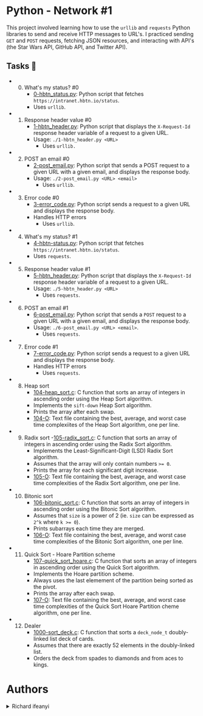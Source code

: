 
# Python - Network #1

This project involved learning how to use the `urllib` and `requests` Python libraries to send and receive HTTP messages to URL's. I practiced sending `GET` and `POST` requests, fetching JSON resources, and interacting with API's (the Star Wars API, GitHub API, and Twitter API).

## Tasks 📃
- 0. What's my status? #0
     - [0-hbtn_status.py](https://github.com/richard-1257/alx-higher_level_programming/blob/master/0x11-python-network_1/0-hbtn_status.py):  Python script that fetches `https://intranet.hbtn.io/status`.
     - Uses `urllib`.
     
- 1. Response header value #0
     - [1-hbtn_header.py](https://github.com/richard-1257/alx-higher_level_programming/blob/master/0x11-python-network_1/1-hbtn_header.py): Python script that displays the `X-Request-Id` response header variable of a request to a given URL.
     - Usage: `./1-hbtn_header.py <URL>`
       - Uses `urllib.`
     
- 2. POST an email #0
     - [2-post_email.py](https://github.com/richard-1257/alx-higher_level_programming/blob/master/0x11-python-network_1/2-post_email.py): Python script that sends a POST request to a given URL with a given email, and displays the response body.
     - Usage: `./2-post_email.py <URL> <email>`
       - Uses `urllib`.

- 3. Error code #0
     - [3-error_code.py](https://github.com/richard-1257/alx-higher_level_programming/blob/master/0x11-python-network_1/3-error_code.py): Python script sends a request to a given URL and displays the response body.
     - Handles HTTP errors
       - Uses `urllib`.

- 4. What's my status? #1
     - [4-hbtn-status.py](https://github.com/richard-1257/alx-higher_level_programming/blob/master/0x11-python-network_1/4-hbtn_status.py): Python script that fetches `https://intranet.hbtn.io/status`.
     - Uses `requests`.
     
- 5. Response header value #1
     - [5-hbtn_header.py](https://github.com/richard-1257/alx-higher_level_programming/blob/master/0x11-python-network_1/5-hbtn_header.py): Python script that displays the `X-Request-Id` response header variable of a request to a given URL.
     - Usage: `./5-hbtn_header.py <URL>`
       - Uses `requests`.
     
- 6. POST an email #1
     - [6-post_email.py](https://github.com/richard-1257/alx-higher_level_programming/blob/master/0x11-python-network_1/6-post_email.py): Python script that sends a `POST` request to a given URL with a given email, and displays the response body.
     - Usage: `./6-post_email.py <URL> <email>`.
       - Uses `requests`.
     
- 7. Error code #1
     - [7-error_code.py](https://github.com/richard-1257/alx-higher_level_programming/blob/master/0x11-python-network_1/7-error_code.py): Python script sends a request to a given URL and displays the response body.
     - Handles HTTP errors
         - Uses `requests`.

- 8. Heap sort
     - [104-heap_sort.c](https://github.com/richard-1257/sorting_algorithms/blob/master/104-heap_sort.c): C function that sorts an array of integers in ascending order using the Heap Sort algorithm.
     - Implements the `sift-down` Heap Sort algorithm.
     - Prints the array after each swap.
     - [104-O](https://github.com/richard-1257/sorting_algorithms/blob/master/104-O): Text file containing the best, average, and worst case time complexiites of the Heap Sort algorithm, one per line.
     
- 9. Radix sort
     -[105-radix_sort.c](https://github.com/richard-1257/sorting_algorithms/blob/master/105-radix_sort.c): C function that sorts an array of integers in ascending order using the Radix Sort algorithm.
     - Implements the Least-Significant-Digit (LSD) Radix Sort algorithm.
     - Assumes that the array will only contain numbers `>= 0`.
     - Prints the array for each significant digit increase.
     - [105-O](https://github.com/richard-1257/sorting_algorithms/blob/master/105-O): Text file containing the best, average, and worst case time complexities of the Radix Sort algorithm, one per line.
     
- 10. Bitonic sort
      - [106-bitonic_sort.c](https://github.com/richard-1257/sorting_algorithms/blob/master/106-bitonic_sort.c):  C function that sorts an array of integers in ascending order using the Bitonic Sort algorithm.
      - Assumes that `size` is a power of 2 (ie. `size` can be expressed as `2^k` where `k >= 0`).
      - Prints subarrays each time they are merged.
      - [106-O](https://github.com/richard-1257/sorting_algorithms/blob/master/106-O): Text file containing the best, average, and worst case time complexities of the Bitonic Sort algorithm, one per line.
      
- 11. Quick Sort - Hoare Partition scheme
      - [107-quick_sort_hoare.c](https://github.com/richard-1257/sorting_algorithms/blob/master/107-quick_sort_hoare.c): C function that sorts an array of integers in ascending order using the Quick Sort algorithm.
      - Implements the Hoare partition scheme.
      - Always uses the last elemement of the partition being sorted as the pivot.
      - Prints the array after each swap.
      - [107-O](https://github.com/richard-1257/sorting_algorithms/blob/master/107-O): Text file containing the best, average, and worst case time complexities of the Quick Sort Hoare Partition cheme algorithm, one per line.
      
- 12. Dealer
      - [1000-sort_deck.c](https://github.com/richard-1257/sorting_algorithms/blob/master/1000-sort_deck.c): C function that sorts a `deck_node_t` doubly-linked list deck of cards.
      - Assumes that there are exactly 52 elements in the doubly-linked list.
      - Orders the deck from spades to diamonds and from aces to kings.
      
# Authors
<details><summary>Richard ifeanyi</summa
